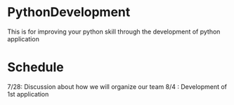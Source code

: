 # PythonDevelopment
This is for improving your python skill through the development of python application

# Schedule 
7/28: Discussion about how we will organize our team
8/4 : Development of 1st application
